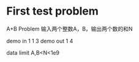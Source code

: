 # First test problem
A+B Problem
输入两个整数A，B，输出两个数的和N

demo in 1
1 3
demo out 1
4

data limit
A,B<N<1e9
